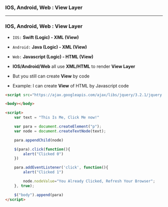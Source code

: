### IOS, Android, Web : View Layer

--------------------------------------

### IOS, Android, Web : View Layer

* `IOS:` **Swift (Logic) - XML (View)**
* `Android:` **Java (Logic) - XML (View)**
* `Web:` **Javascript (Logic) - HTML (View)**

* **IOS/Android/Web** all use **XML/HTML** to render **View Layer**
* But you still can create **View** by code

* Example: I can create **View** of HTML by Javascript code

```html
<script src="https://ajax.googleapis.com/ajax/libs/jquery/3.2.1/jquery.min.js"></script>

<body></body>

<script>
	var text = "This Is Me, Click Me now!"

	var para = document.createElement("p");
	var node = document.createTextNode(text);

	para.appendChild(node)

	$(para).click(function(){ 
		alert("Clicked 0")
	})

	para.addEventListener('click', function(){ 
		alert("Clicked 1")

		node.nodeValue="You Already Clicked, Refresh Your Browser";
	}, true); 

	$("body").append(para)
</script>
```
